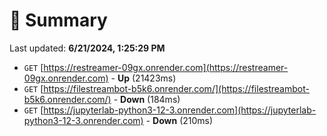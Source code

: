 # 📖 Summary
Last updated: **6/21/2024, 1:25:29 PM**

- `GET` [https://restreamer-09gx.onrender.com](https://restreamer-09gx.onrender.com) - **Up** (21423ms)
- `GET` [https://filestreambot-b5k6.onrender.com/](https://filestreambot-b5k6.onrender.com/) - **Down** (184ms)
- `GET` [https://jupyterlab-python3-12-3.onrender.com](https://jupyterlab-python3-12-3.onrender.com) - **Down** (210ms)
